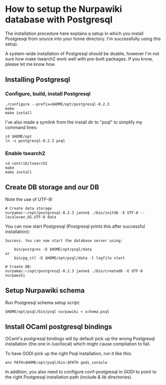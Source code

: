 # How to setup the Nurpawiki database with Postgresql #

The installation procedure here explains a setup in which you install Postgresql from source into your home directory.  I'm successfully using this setup.

A system-wide installation of Postgresql should be doable, however I'm not sure how make tsearch2 work well with pre-built packages.  If you know, please let me know how.

## Installing Postgresql ##

### Configure, build, install Postgresql ###
```
./configure --prefix=$HOME/opt/postgresql-8.2.3
make
make install
```

I've also made a symlink from the install dir to "psql" to simplify my command lines:

```
cd $HOME/opt
ln -s postgresql-8.2.3 psql
```

### Enable tsearch2 ###

```
cd contrib/tsearch2
make
make install
```

## Create DB storage and our DB ##

Note the use of UTF-8!

```
# Create data storage
nurpamac:~/opt/postgresql-8.2.3 janne$ ./bin/initdb -E UTF-8 --locale=en_US.UTF-8 data
```

You can now start Postgresql (Postgresql prints this after successful installation):

```
Success. You can now start the database server using:

    bin/postgres -D $HOME/opt/psql/data
or
    bin/pg_ctl -D $HOME/opt/psql/data -l logfile start
```

```
# Create DB:
nurpamac:~/opt/postgresql-8.2.3 janne$ ./bin/createdb -E UTF-8 nurpawiki
```


## Setup Nurpawiki schema ##
Run Postgresql schema setup script:
```
$HOME/opt/psql/bin/psql nurpawiki < schema.psql
```

## Install OCaml postgresql bindings ##
OCaml's postgresql bindings will by default pick up the wrong Postgresql installation (the one in /usr/local) which might cause compilation to fail.

To have GODI pick up the right Psql installation, run it like this:

```
env PATH=$HOME/opt/psql/bin:$PATH godi_console 
```

In addition, you also need to configure conf-postgresql in GODI to point to the right Postgresql installation path (include & lib directories).